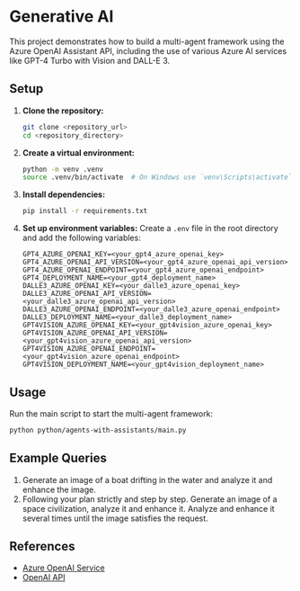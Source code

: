 # Generative AI

This project demonstrates how to build a multi-agent framework using the Azure OpenAI Assistant API, including the use of various Azure AI services like GPT-4 Turbo with Vision and DALL-E 3.

## Setup

1. **Clone the repository:**
    ```bash
    git clone <repository_url>
    cd <repository_directory>
    ```

2. **Create a virtual environment:**
    ```bash
    python -m venv .venv
    source .venv/bin/activate  # On Windows use `venv\Scripts\activate`
    ```

3. **Install dependencies:**
    ```bash
    pip install -r requirements.txt
    ```

3. **Set up environment variables:**
    Create a `.env` file in the root directory and add the following variables:
    ```env
    GPT4_AZURE_OPENAI_KEY=<your_gpt4_azure_openai_key>
    GPT4_AZURE_OPENAI_API_VERSION=<your_gpt4_azure_openai_api_version>
    GPT4_AZURE_OPENAI_ENDPOINT=<your_gpt4_azure_openai_endpoint>
    GPT4_DEPLOYMENT_NAME=<your_gpt4_deployment_name>
    DALLE3_AZURE_OPENAI_KEY=<your_dalle3_azure_openai_key>
    DALLE3_AZURE_OPENAI_API_VERSION=<your_dalle3_azure_openai_api_version>
    DALLE3_AZURE_OPENAI_ENDPOINT=<your_dalle3_azure_openai_endpoint>
    DALLE3_DEPLOYMENT_NAME=<your_dalle3_deployment_name>
    GPT4VISION_AZURE_OPENAI_KEY=<your_gpt4vision_azure_openai_key>
    GPT4VISION_AZURE_OPENAI_API_VERSION=<your_gpt4vision_azure_openai_api_version>
    GPT4VISION_AZURE_OPENAI_ENDPOINT=<your_gpt4vision_azure_openai_endpoint>
    GPT4VISION_DEPLOYMENT_NAME=<your_gpt4vision_deployment_name>
    ```

## Usage

Run the main script to start the multi-agent framework:
```bash
python python/agents-with-assistants/main.py
```

## Example Queries

1. Generate an image of a boat drifting in the water and analyze it and enhance the image.
2. Following your plan strictly and step by step. Generate an image of a space civilization, analyze it and enhance it. Analyze and enhance it several times until the image satisfies the request.

## References

- [Azure OpenAI Service](https://azure.microsoft.com/en-us/services/cognitive-services/openai-service/)
- [OpenAI API](https://beta.openai.com/docs/)
